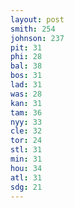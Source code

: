 ```yaml
---
layout: post
smith: 254
johnson: 237
pit: 31
phi: 28
bal: 38
bos: 31
lad: 31
was: 28
kan: 31
tam: 36
nyy: 33
cle: 32
tor: 24
stl: 31
min: 31
hou: 34
atl: 31
sdg: 21
---
```

